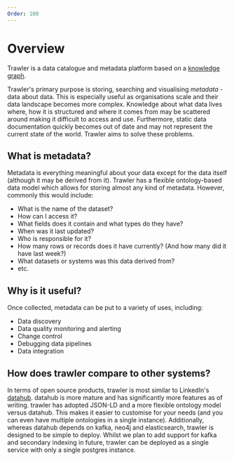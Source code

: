 ```yaml
---
Order: 100
---
```

# Overview

Trawler is a data catalogue and metadata platform based on a [knowledge graph](https://en.wikipedia.org/wiki/Knowledge_graph).

Trawler's primary purpose is storing, searching and visualising *metadata* -
data about data. This is especially useful as organisations scale and their data
landscape becomes more complex. Knowledge about what data lives where, how it is
structured and where it comes from may be scattered around making it difficult
to access and use. Furthermore, static data documentation quickly becomes out of
date and may not represent the current state of the world. Trawler aims to solve
these problems.

## What is metadata?
Metadata is everything meaningful about your data except for the data itself
(although it may be derived from it). Trawler has a flexible ontology-based data
model which allows for storing almost any kind of metadata. However, commonly
this would include:

- What is the name of the dataset?
- How can I access it?
- What fields does it contain and what types do they have?
- When was it last updated?
- Who is responsible for it?
- How many rows or records does it have currently? (And how many did it have last week?)
- What datasets or systems was this data derived from?
- etc.

## Why is it useful?
Once collected, metadata can be put to a variety of uses, including:

- Data discovery
- Data quality monitoring and alerting
- Change control
- Debugging data pipelines
- Data integration

## How does trawler compare to other systems?
In terms of open source products, trawler is most similar to LinkedIn's
[datahub](https://github.com/linkedin/datahub). datahub is more mature and has
significantly more features as of writing. trawler has adopted JSON-LD and a
more flexible ontology model versus datahub. This makes it easier to customise
for your needs (and you can even have multiple ontologies in a single instance).
Additionally, whereas datahub depends on kafka, neo4j and elasticsearch, trawler
is designed to be simple to deploy. Whilst we plan to add support for kafka and
secondary indexing in future, trawler can be deployed as a single service with
only a single postgres instance.
